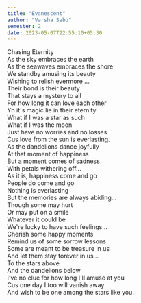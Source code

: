 ```yaml
---
title: "Evanescent"
author: "Varsha Sabu"
semester: 2
date: 2023-05-07T22:55:10+05:30
---
```


Chasing Eternity\
As the sky embraces the earth\
As the seawaves embraces the shore\
We standby amusing its beauty\
Wishing to relish evermore ...\
Their bond is their beauty\
That stays a mystery to all\
For how long it can love each other\
Yh it's magic lie in their eternity.\
What if I was a star as such\
What if I was the moon\
Just have no worries and no losses\
Cus love from the sun is everlasting.\
As the dandelions dance joyfully\
At that moment of happiness\
But a moment comes of sadness\
With petals withering off...\
As it is, happiness come and go\
People do come and go\
Nothing is everlasting\
But the memories are always abiding...\
Though some may hurt\
Or may put on a smile\
Whatever it could be\
We're lucky to have such feelings...\
Cherish some happy moments\
Remind us of some sorrow lessons\
Some are meant to be treasure in us\
And let them stay forever in us...\
To the stars above\
And the dandelions below\
I've no clue for how long I'll amuse at you\
Cus one day I too will vanish away\
And wish to be one among the stars like you.
